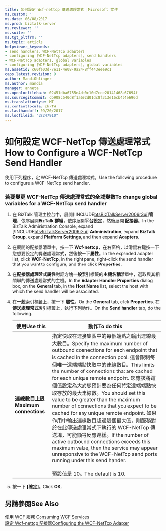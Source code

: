 ```yaml
---
title: 如何設定 Wcf-nettcp 傳送處理常式 |Microsoft 文件
ms.custom: ''
ms.date: 06/08/2017
ms.prod: biztalk-server
ms.reviewer: ''
ms.suite: ''
ms.tgt_pltfrm: ''
ms.topic: article
helpviewer_keywords:
- send handlers, WCF-NetTcp adapters
- configuring [WCF-NetTcp adapters], send handlers
- WCF-NetTcp adapters, global variables
- configuring [WCF-NetTcp adapters], global variables
ms.assetid: c60fe03d-7e11-4e08-9a24-8ff443eee9c1
caps.latest.revision: 9
author: MandiOhlinger
ms.author: mandia
manager: anneta
ms.openlocfilehash: 02451dba6755e4db0c10d7cce20141468a67694f
ms.sourcegitcommit: cb908c540d8f1a692d01dc8f313e16cb4b4e696d
ms.translationtype: MT
ms.contentlocale: zh-TW
ms.lasthandoff: 09/20/2017
ms.locfileid: "22247910"
---
```

# <a name="how-to-configure-a-wcf-nettcp-send-handler"></a><span data-ttu-id="4f09d-102">如何設定 WCF-NetTcp 傳送處理常式</span><span class="sxs-lookup"><span data-stu-id="4f09d-102">How to Configure a WCF-NetTcp Send Handler</span></span>
<span data-ttu-id="4f09d-103">使用下列程序，定 WCF-NetTcp 傳送處理常式。</span><span class="sxs-lookup"><span data-stu-id="4f09d-103">Use the following procedure to configure a WCF-NetTcp send handler.</span></span>  
  
### <a name="to-change-global-variables-for-a-wcf-nettcp-send-handler"></a><span data-ttu-id="4f09d-104">若要變更 WCF-NetTcp 傳送處理常式的全域變數</span><span class="sxs-lookup"><span data-stu-id="4f09d-104">To change global variables for a WCF-NetTcp send handler</span></span>  
  
1.  <span data-ttu-id="4f09d-105">在 BizTalk 管理主控台中，展開[!INCLUDE[btsBizTalkServer2006r3ui](../includes/btsbiztalkserver2006r3ui-md.md)]**管理**，依序展開**BizTalk 群組**，依序展開**平台設定**，然後展開 **配接器**。</span><span class="sxs-lookup"><span data-stu-id="4f09d-105">In the BizTalk Administration Console, expand [!INCLUDE[btsBizTalkServer2006r3ui](../includes/btsbiztalkserver2006r3ui-md.md)] **Administration**, expand **BizTalk Group**, expand **Platform Settings**, and then expand **Adapters**.</span></span>  
  
2.  <span data-ttu-id="4f09d-106">在展開的配接器清單中，按一下  **Wcf-nettcp**，在右窗格，以滑鼠右鍵按一下您想要設定的傳送處理常式，然後按一下**屬性**。</span><span class="sxs-lookup"><span data-stu-id="4f09d-106">In the expanded adapter list, click **WCF-NetTcp**, in the right pane, right-click the send handler that you want to configure, and then click **Properties**.</span></span>  
  
3.  <span data-ttu-id="4f09d-107">在**配接器處理常式屬性**對話方塊**一般**索引標籤的**主機名稱**清單中，選取與其相關聯的傳送處理常式的主機。</span><span class="sxs-lookup"><span data-stu-id="4f09d-107">In the **Adapter Handler Properties** dialog box, on the **General** tab, in the **Host Name** list, select the host with which the send handler will be associated.</span></span>  
  
4.  <span data-ttu-id="4f09d-108">在**一般**索引標籤上，按一下 **屬性**。</span><span class="sxs-lookup"><span data-stu-id="4f09d-108">On the **General** tab, click **Properties**.</span></span> <span data-ttu-id="4f09d-109">在**傳送處理常式**索引標籤上，執行下列動作。</span><span class="sxs-lookup"><span data-stu-id="4f09d-109">On the **Send handler** tab, do the following.</span></span>  
  
    |<span data-ttu-id="4f09d-110">使用</span><span class="sxs-lookup"><span data-stu-id="4f09d-110">Use this</span></span>|<span data-ttu-id="4f09d-111">動作</span><span class="sxs-lookup"><span data-stu-id="4f09d-111">To do this</span></span>|  
    |--------------|----------------|  
    |<span data-ttu-id="4f09d-112">**連線數目上限**</span><span class="sxs-lookup"><span data-stu-id="4f09d-112">**Maximum connections**</span></span>|<span data-ttu-id="4f09d-113">指定快取在連接集區中的每個端點之輸出連線最大數目。</span><span class="sxs-lookup"><span data-stu-id="4f09d-113">Specify the maximum number of outbound connections for each endpoint that is cached in the connection pool.</span></span> <span data-ttu-id="4f09d-114">這會限制每個唯一遠端端點快取中的連線數目。</span><span class="sxs-lookup"><span data-stu-id="4f09d-114">This limits the number of connections that are cached for each unique remote endpoint.</span></span> <span data-ttu-id="4f09d-115">您應該將這個值設定為大於您預計要為任何特定遠端端點快取存放的最大連線數。</span><span class="sxs-lookup"><span data-stu-id="4f09d-115">You should set this value to be greater than the maximum number of connections that you expect to be cached for any unique remote endpoint.</span></span> <span data-ttu-id="4f09d-116">如果作用中輸出連線數目超過這個最大值，則服務對於在此傳送處理常式下執行的 WCF-NetTcp 傳送埠，可能顯得反應遲緩。</span><span class="sxs-lookup"><span data-stu-id="4f09d-116">If the number of active outbound connections exceeds this maximum value, then the service may appear unresponsive to the WCF-NetTcp send ports running under this send hander.</span></span><br /><br /> <span data-ttu-id="4f09d-117">預設值是 10。</span><span class="sxs-lookup"><span data-stu-id="4f09d-117">The default is 10.</span></span>|  
  
5.  <span data-ttu-id="4f09d-118">按一下 **[確定]**。</span><span class="sxs-lookup"><span data-stu-id="4f09d-118">Click **OK**.</span></span>  
  
## <a name="see-also"></a><span data-ttu-id="4f09d-119">另請參閱</span><span class="sxs-lookup"><span data-stu-id="4f09d-119">See Also</span></span>  
 <span data-ttu-id="4f09d-120">[使用 WCF 服務](../core/consuming-wcf-services.md) </span><span class="sxs-lookup"><span data-stu-id="4f09d-120">[Consuming WCF Services](../core/consuming-wcf-services.md) </span></span>  
 [<span data-ttu-id="4f09d-121">設定 Wcf-nettcp 配接器</span><span class="sxs-lookup"><span data-stu-id="4f09d-121">Configuring the WCF-NetTcp Adapter</span></span>](../core/configuring-the-wcf-nettcp-adapter.md)